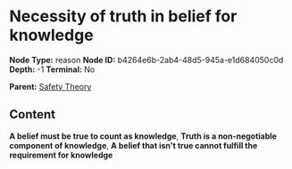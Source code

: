 # Necessity of truth in belief for knowledge

**Node Type:** reason
**Node ID:** b4264e6b-2ab4-48d5-945a-e1d684050c0d
**Depth:** -1
**Terminal:** No

**Parent:** [Safety Theory](safety-theory.md)

## Content

**A belief must be true to count as knowledge**, **Truth is a non-negotiable component of knowledge**, **A belief that isn't true cannot fulfill the requirement for knowledge**
